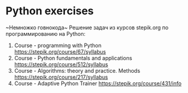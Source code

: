 # Python exercises
~Немножко говнокода~ 
Решение задач из курсов stepik.org по программированию на Python:
1. Course - programming with Python https://stepik.org/course/67/syllabus
2. Course - Python fundamentals and applications https://stepik.org/course/512/syllabus
3. Course - Algorithms: theory and practice. Methods https://stepik.org/course/217/syllabus
4. Course - Adaptive Python Trainer https://stepik.org/course/431/info
